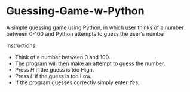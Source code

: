 # Guessing-Game-w-Python
A simple guessing game using Python, in which user thinks of a number between 0-100 and Python attempts to guess the user's number

Instructions:
* Think of a number between 0 and 100.
* The program will then make an attempt to guess the number.
* Press *H* if the guess is too High.
* Press *L* if the guess is too Low.
* If the program guesses correctly simply enter *Yes*.
